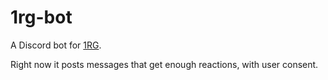 # 1rg-bot

A Discord bot for [1RG](https://1rg.space/).

Right now it posts messages that get enough reactions, with user consent.

